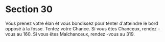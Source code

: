 # Section 30

Vous prenez votre élan et vous bondissez pour tenter d'atteindre le bord opposé à la fosse.
Tentez votre Chance. Si vous êtes Chanceux, rendez -vous au 160. Si vous êtes
Malchanceux, rendez -vous au 319.